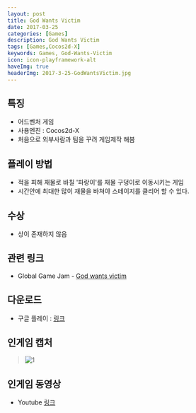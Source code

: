 ```yaml
---
layout: post
title: God Wants Victim
date: 2017-03-25
categories: [Games]
description: God Wants Victim
tags: [Games,Cocos2d-X]
keywords: Games, God-Wants-Victim
icon: icon-playframework-alt
haveImg: true
headerImg: 2017-3-25-GodWantsVictim.jpg
---
```


## 특징
- 어드벤처 게임
- 사용엔진 : Cocos2d-X
- 처음으로 외부사람과 팀을 꾸려 게임제작 해봄

## 플레이 방법
- 적을 피해 재물로 바칠 '파랑이'를 재물 구덩이로 이동시키는 게임
- 시간안에 최대한 많이 재물을 바쳐야 스테이지를 클리어 할 수 있다.

## 수상
- 상이 존재하지 않음

## 관련 링크
 - Global Game Jam - [God wants victim](http://globalgamejam.org/2016/games/god-wants-victim)

## 다운로드
- 구글 플레이 : [링크](https://www.dropbox.com/s/ktubgeq51kc46or/ritual.apk?dl=0)

## 인게임 캡처
> ![1](http://postfiles6.naver.net/MjAxNzAzMjVfMTc5/MDAxNDkwMzczNDUyNjQw.TBYDiyYi1luvkH2D2TMCcPEiRDo_XkDtbgXHA-V21AIg.40_yxG6Q4ElKwADFPfKDpULL1nhmegHAbYxpO--v5YEg.JPEG.kyechan99/%EA%B7%B8%EB%A6%BC2.jpg?type=w1)


## 인게임 동영상
- Youtube [링크](https://www.youtube.com/watch?v=cMISaHRgnho)
